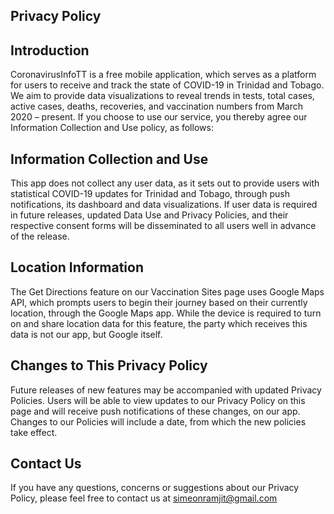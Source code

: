 ## Privacy Policy
## Introduction
CoronavirusInfoTT is a free mobile application, which serves as a platform for users to receive and track the state of COVID-19 in Trinidad and Tobago. We aim to provide data visualizations to reveal trends in tests, total cases, active cases, deaths, recoveries, and vaccination numbers from March 2020 – present. If you choose to use our service, you thereby agree our Information Collection and Use policy, as follows:
## Information Collection and Use
This app does not collect any user data, as it sets out to provide users with statistical COVID-19 updates for Trinidad and Tobago, through push notifications, its dashboard and data visualizations.
If user data is required in future releases, updated Data Use and Privacy Policies, and their respective consent forms will be disseminated to all users well in advance of the release.
## Location Information
The Get Directions feature on our Vaccination Sites page uses Google Maps API, which prompts users to begin their journey based on their currently location, through the Google Maps app. While the device is required to turn on and share location data for this feature, the party which receives this data is not our app, but Google itself. 
## Changes to This Privacy Policy
Future releases of new features may be accompanied with updated Privacy Policies.  Users will be able to view updates to our Privacy Policy on this page and will receive push notifications of these changes, on our app. Changes to our Policies will include a date, from which the new policies take effect. 
## Contact Us
If you have any questions, concerns or suggestions about our Privacy Policy, please feel free to contact us at simeonramjit@gmail.com 

